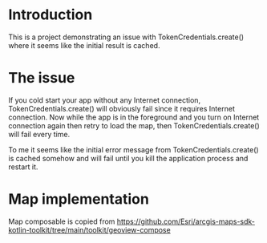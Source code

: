 # Introduction
This is a project demonstrating an issue with TokenCredentials.create() where it seems like the initial result is cached.

# The issue
If you cold start your app without any Internet connection, TokenCredentials.create() will obviously fail since it requires Internet connection.
Now while the app is in the foreground and you turn on Internet connection again then retry to load the map, then TokenCredentials.create() will fail every time.

To me it seems like the initial error message from TokenCredentials.create() is cached somehow and will fail until you kill the application process and restart it.

# Map implementation
Map composable is copied from https://github.com/Esri/arcgis-maps-sdk-kotlin-toolkit/tree/main/toolkit/geoview-compose

